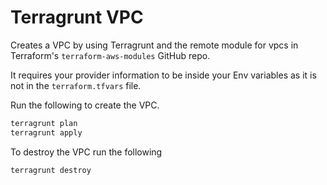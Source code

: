 # Terragrunt VPC

Creates a VPC by using Terragrunt and the remote module for vpcs in Terraform's `terraform-aws-modules` GitHub repo.

It requires your provider information to be inside your Env variables as it is not in the `terraform.tfvars` file.

Run the following to create the VPC.

```bash
terragrunt plan
terragrunt apply
```

To destroy the VPC run the following

```bash
terragrunt destroy
```